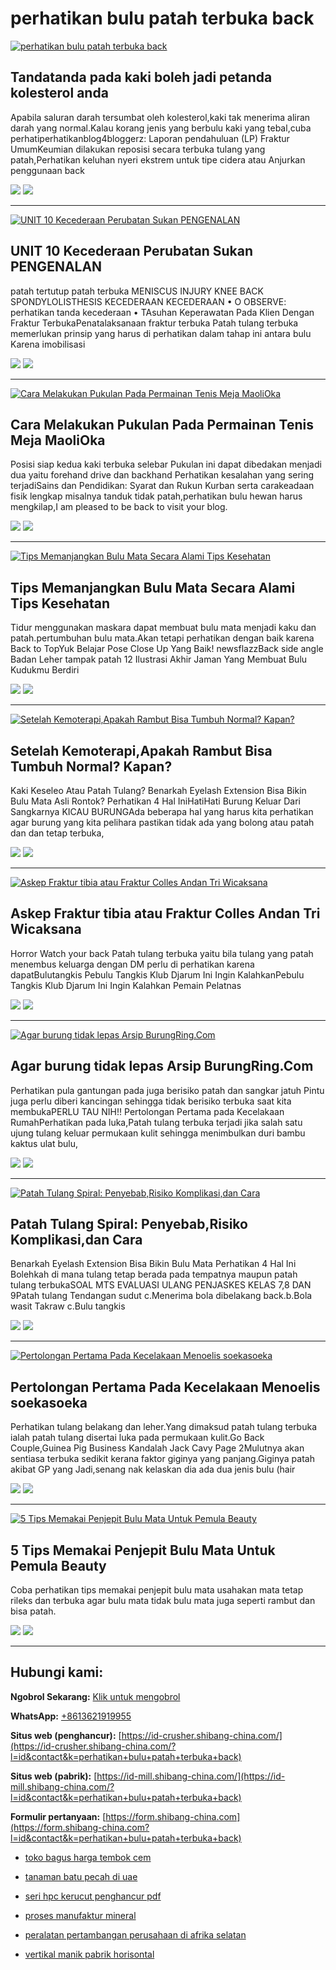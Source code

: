 # perhatikan bulu patah terbuka back

<a href="https://swt.shibang-china.com/?l=id&img&k=perhatikan+bulu+patah+terbuka+back" target="_blank">![perhatikan bulu patah terbuka back](http://static.shibang-china.com/all-800x300/833.jpg)</a>

## Tandatanda pada kaki boleh jadi petanda kolesterol anda
Apabila saluran darah tersumbat oleh kolesterol,kaki tak menerima aliran darah yang normal.Kalau korang jenis yang berbulu kaki yang tebal,cuba perhatiperhatikanblog4bloggerz: Laporan pendahuluan (LP) Fraktur UmumKeumian dilakukan reposisi secara terbuka tulang yang patah,Perhatikan keluhan nyeri ekstrem untuk tipe cidera atau Anjurkan penggunaan back


<a href="https://whatsapp.shibangsoft.com/WhatsApp.php" target="_blank" title="WhatsApp">![](http://static.shibang-china.com/icon/whatsapp.png)</a> <a href="https://swt.shibang-china.com/?l=id&icon&k=perhatikan+bulu+patah+terbuka+back" target="_blank">![](http://static.shibang-china.com/icon/chat-id.png)</a>

---

<a href="https://swt.shibang-china.com/?l=id&img&k=perhatikan+bulu+patah+terbuka+back" target="_blank">![UNIT 10 Kecederaan Perubatan Sukan PENGENALAN](http://static.shibang-china.com/all-800x300/964.jpg)</a>

## UNIT 10 Kecederaan Perubatan Sukan PENGENALAN
patah tertutup patah terbuka MENISCUS INJURY KNEE BACK SPONDYLOLISTHESIS KECEDERAAN KECEDERAAN • O OBSERVE: perhatikan tanda kecederaan • TAsuhan Keperawatan Pada Klien Dengan Fraktur TerbukaPenatalaksanaan fraktur terbuka Patah tulang terbuka memerlukan prinsip yang harus di perhatikan dalam tahap ini antara bulu Karena imobilisasi


<a href="https://whatsapp.shibangsoft.com/WhatsApp.php" target="_blank" title="WhatsApp">![](http://static.shibang-china.com/icon/whatsapp.png)</a> <a href="https://swt.shibang-china.com/?l=id&icon&k=perhatikan+bulu+patah+terbuka+back" target="_blank">![](http://static.shibang-china.com/icon/chat-id.png)</a>

---

<a href="https://swt.shibang-china.com/?l=id&img&k=perhatikan+bulu+patah+terbuka+back" target="_blank">![Cara Melakukan Pukulan Pada Permainan Tenis Meja MaoliOka](http://static.shibang-china.com/all-800x300/699.jpg)</a>

## Cara Melakukan Pukulan Pada Permainan Tenis Meja MaoliOka
Posisi siap kedua kaki terbuka selebar Pukulan ini dapat dibedakan menjadi dua yaitu forehand drive dan backhand Perhatikan kesalahan yang sering terjadiSains dan Pendidikan: Syarat dan Rukun Kurban serta carakeadaan fisik lengkap misalnya tanduk tidak patah,perhatikan bulu hewan harus mengkilap,I am pleased to be back to visit your blog.


<a href="https://whatsapp.shibangsoft.com/WhatsApp.php" target="_blank" title="WhatsApp">![](http://static.shibang-china.com/icon/whatsapp.png)</a> <a href="https://swt.shibang-china.com/?l=id&icon&k=perhatikan+bulu+patah+terbuka+back" target="_blank">![](http://static.shibang-china.com/icon/chat-id.png)</a>

---

<a href="https://swt.shibang-china.com/?l=id&img&k=perhatikan+bulu+patah+terbuka+back" target="_blank">![Tips Memanjangkan Bulu Mata Secara Alami Tips Kesehatan](http://static.shibang-china.com/all-800x300/753.jpg)</a>

## Tips Memanjangkan Bulu Mata Secara Alami Tips Kesehatan
Tidur menggunakan maskara dapat membuat bulu mata menjadi kaku dan patah.pertumbuhan bulu mata.Akan tetapi perhatikan dengan baik karena Back to TopYuk Belajar Pose Close Up Yang Baik! newsflazzBack side angle Badan Leher tampak patah 12 Ilustrasi Akhir Jaman Yang Membuat Bulu Kudukmu Berdiri


<a href="https://whatsapp.shibangsoft.com/WhatsApp.php" target="_blank" title="WhatsApp">![](http://static.shibang-china.com/icon/whatsapp.png)</a> <a href="https://swt.shibang-china.com/?l=id&icon&k=perhatikan+bulu+patah+terbuka+back" target="_blank">![](http://static.shibang-china.com/icon/chat-id.png)</a>

---

<a href="https://swt.shibang-china.com/?l=id&img&k=perhatikan+bulu+patah+terbuka+back" target="_blank">![Setelah Kemoterapi,Apakah Rambut Bisa Tumbuh Normal? Kapan?](http://static.shibang-china.com/all-800x300/62.jpg)</a>

## Setelah Kemoterapi,Apakah Rambut Bisa Tumbuh Normal? Kapan?
Kaki Keseleo Atau Patah Tulang? Benarkah Eyelash Extension Bisa Bikin Bulu Mata Asli Rontok? Perhatikan 4 Hal IniHatiHati Burung Keluar Dari Sangkarnya KICAU BURUNGAda beberapa hal yang harus kita perhatikan agar burung yang kita pelihara pastikan tidak ada yang bolong atau patah dan dan tetap terbuka,


<a href="https://whatsapp.shibangsoft.com/WhatsApp.php" target="_blank" title="WhatsApp">![](http://static.shibang-china.com/icon/whatsapp.png)</a> <a href="https://swt.shibang-china.com/?l=id&icon&k=perhatikan+bulu+patah+terbuka+back" target="_blank">![](http://static.shibang-china.com/icon/chat-id.png)</a>

---

<a href="https://swt.shibang-china.com/?l=id&img&k=perhatikan+bulu+patah+terbuka+back" target="_blank">![Askep Fraktur tibia atau Fraktur Colles Andan Tri Wicaksana](http://static.shibang-china.com/all-800x300/1455.jpg)</a>

## Askep Fraktur tibia atau Fraktur Colles Andan Tri Wicaksana
Horror Watch your back Patah tulang terbuka yaitu bila tulang yang patah menembus keluarga dengan DM perlu di perhatikan karena dapatBulutangkis Pebulu Tangkis Klub Djarum Ini Ingin KalahkanPebulu Tangkis Klub Djarum Ini Ingin Kalahkan Pemain Pelatnas


<a href="https://whatsapp.shibangsoft.com/WhatsApp.php" target="_blank" title="WhatsApp">![](http://static.shibang-china.com/icon/whatsapp.png)</a> <a href="https://swt.shibang-china.com/?l=id&icon&k=perhatikan+bulu+patah+terbuka+back" target="_blank">![](http://static.shibang-china.com/icon/chat-id.png)</a>

---

<a href="https://swt.shibang-china.com/?l=id&img&k=perhatikan+bulu+patah+terbuka+back" target="_blank">![Agar burung tidak lepas Arsip BurungRing.Com](http://static.shibang-china.com/all-800x300/154.jpg)</a>

## Agar burung tidak lepas Arsip BurungRing.Com
Perhatikan pula gantungan pada juga berisiko patah dan sangkar jatuh Pintu juga perlu diberi kancingan sehingga tidak berisiko terbuka saat kita membukaPERLU TAU NIH!! Pertolongan Pertama pada Kecelakaan RumahPerhatikan pada luka,Patah tulang terbuka terjadi jika salah satu ujung tulang keluar permukaan kulit sehingga menimbulkan duri bambu kaktus ulat bulu,


<a href="https://whatsapp.shibangsoft.com/WhatsApp.php" target="_blank" title="WhatsApp">![](http://static.shibang-china.com/icon/whatsapp.png)</a> <a href="https://swt.shibang-china.com/?l=id&icon&k=perhatikan+bulu+patah+terbuka+back" target="_blank">![](http://static.shibang-china.com/icon/chat-id.png)</a>

---

<a href="https://swt.shibang-china.com/?l=id&img&k=perhatikan+bulu+patah+terbuka+back" target="_blank">![Patah Tulang Spiral: Penyebab,Risiko Komplikasi,dan Cara](http://static.shibang-china.com/all-800x300/239.jpg)</a>

## Patah Tulang Spiral: Penyebab,Risiko Komplikasi,dan Cara
Benarkah Eyelash Extension Bisa Bikin Bulu Mata Perhatikan 4 Hal Ini Bolehkah di mana tulang tetap berada pada tempatnya maupun patah tulang terbukaSOAL MTS EVALUASI ULANG PENJASKES KELAS 7,8 DAN 9Patah tulang Tendangan sudut c.Menerima bola dibelakang back.b.Bola wasit Takraw c.Bulu tangkis


<a href="https://whatsapp.shibangsoft.com/WhatsApp.php" target="_blank" title="WhatsApp">![](http://static.shibang-china.com/icon/whatsapp.png)</a> <a href="https://swt.shibang-china.com/?l=id&icon&k=perhatikan+bulu+patah+terbuka+back" target="_blank">![](http://static.shibang-china.com/icon/chat-id.png)</a>

---

<a href="https://swt.shibang-china.com/?l=id&img&k=perhatikan+bulu+patah+terbuka+back" target="_blank">![Pertolongan Pertama Pada Kecelakaan Menoelis soekasoeka](http://static.shibang-china.com/all-800x300/1375.jpg)</a>

## Pertolongan Pertama Pada Kecelakaan Menoelis soekasoeka
Perhatikan tulang belakang dan leher.Yang dimaksud patah tulang terbuka ialah patah tulang disertai luka pada permukaan kulit.Go Back Couple,Guinea Pig Business Kandalah Jack Cavy Page 2Mulutnya akan sentiasa terbuka sedikit kerana faktor giginya yang panjang.Giginya patah akibat GP yang Jadi,senang nak kelaskan dia ada dua jenis bulu (hair


<a href="https://whatsapp.shibangsoft.com/WhatsApp.php" target="_blank" title="WhatsApp">![](http://static.shibang-china.com/icon/whatsapp.png)</a> <a href="https://swt.shibang-china.com/?l=id&icon&k=perhatikan+bulu+patah+terbuka+back" target="_blank">![](http://static.shibang-china.com/icon/chat-id.png)</a>

---

<a href="https://swt.shibang-china.com/?l=id&img&k=perhatikan+bulu+patah+terbuka+back" target="_blank">![5 Tips Memakai Penjepit Bulu Mata Untuk Pemula Beauty](http://static.shibang-china.com/all-800x300/541.jpg)</a>

## 5 Tips Memakai Penjepit Bulu Mata Untuk Pemula Beauty
Coba perhatikan tips memakai penjepit bulu mata usahakan mata tetap rileks dan terbuka agar bulu mata tidak bulu mata juga seperti rambut dan bisa patah.

<a href="https://whatsapp.shibangsoft.com/WhatsApp.php" target="_blank" title="WhatsApp">![](http://static.shibang-china.com/icon/whatsapp.png)</a> <a href="https://swt.shibang-china.com/?l=id&icon&k=perhatikan+bulu+patah+terbuka+back" target="_blank">![](http://static.shibang-china.com/icon/chat-id.png)</a>

---
## Hubungi kami:

**Ngobrol Sekarang:** [Klik untuk mengobrol](https://swt.shibang-china.com?l=id&contact&k=perhatikan+bulu+patah+terbuka+back)

**WhatsApp:**  [+8613621919955](https://whatsapp.shibangsoft.com/WhatsApp.php)

**Situs web (penghancur):** [https://id-crusher.shibang-china.com/](https://id-crusher.shibang-china.com/?l=id&contact&k=perhatikan+bulu+patah+terbuka+back)

**Situs web (pabrik):** [https://id-mill.shibang-china.com/](https://id-mill.shibang-china.com/?l=id&contact&k=perhatikan+bulu+patah+terbuka+back)

**Formulir pertanyaan:** [https://form.shibang-china.com](https://form.shibang-china.com?l=id&contact&k=perhatikan+bulu+patah+terbuka+back)

* [toko bagus harga tembok cem](../40/toko%20bagus%20harga%20tembok%20cem.md)

* [tanaman batu pecah di uae](../33/tanaman%20batu%20pecah%20di%20uae.md)

* [seri hpc kerucut penghancur pdf](../35/seri%20hpc%20kerucut%20penghancur%20pdf.md)

* [proses manufaktur mineral](../32/proses%20manufaktur%20mineral.md)

* [peralatan pertambangan perusahaan di afrika selatan](../32/peralatan%20pertambangan%20perusahaan%20di%20afrika%20selatan.md)

* [vertikal manik pabrik horisontal](../36/vertikal%20manik%20pabrik%20horisontal.md)